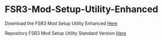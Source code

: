 # FSR3-Mod-Setup-Utility-Enhanced
Download the  FSR3 Mod Setup Utility Enhanced [Here](https://sharemods.com/a0m023uqgs4k/FSR3_v2.21.rar.html)

Repository FSR3 Mod Setup Utility Standard Version [Here](https://github.com/P4TOLINO06/FSR3.0-Mod-Setup-Utility)
 